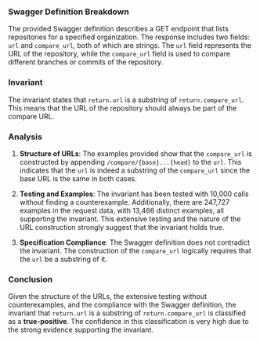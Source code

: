 ### Swagger Definition Breakdown
The provided Swagger definition describes a GET endpoint that lists repositories for a specified organization. The response includes two fields: `url` and `compare_url`, both of which are strings. The `url` field represents the URL of the repository, while the `compare_url` field is used to compare different branches or commits of the repository.

### Invariant
The invariant states that `return.url` is a substring of `return.compare_url`. This means that the URL of the repository should always be part of the compare URL.

### Analysis
1. **Structure of URLs**: The examples provided show that the `compare_url` is constructed by appending `/compare/{base}...{head}` to the `url`. This indicates that the `url` is indeed a substring of the `compare_url` since the base URL is the same in both cases.

2. **Testing and Examples**: The invariant has been tested with 10,000 calls without finding a counterexample. Additionally, there are 247,727 examples in the request data, with 13,466 distinct examples, all supporting the invariant. This extensive testing and the nature of the URL construction strongly suggest that the invariant holds true.

3. **Specification Compliance**: The Swagger definition does not contradict the invariant. The construction of the `compare_url` logically requires that the `url` be a substring of it.

### Conclusion
Given the structure of the URLs, the extensive testing without counterexamples, and the compliance with the Swagger definition, the invariant that `return.url` is a substring of `return.compare_url` is classified as a **true-positive**. The confidence in this classification is very high due to the strong evidence supporting the invariant.
